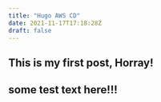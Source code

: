 ```yaml
---
title: "Hugo AWS CD"
date: 2021-11-17T17:18:28Z
draft: false
---
```



## This is my first post, Horray!

## some test text here!!!







